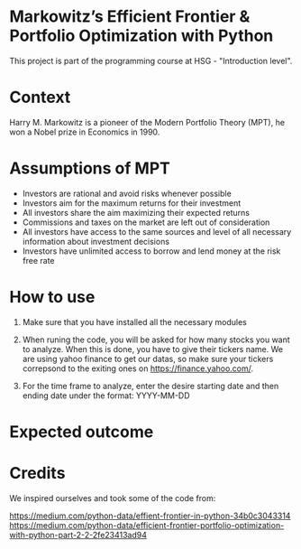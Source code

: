 # Markowitz’s Efficient Frontier & Portfolio Optimization with Python

This project is part of the programming course at HSG - "Introduction level".

# Context
Harry M. Markowitz is a pioneer of the Modern Portfolio Theory (MPT), he won a Nobel prize in Economics in 1990.

# Assumptions of MPT
- Investors are rational and avoid risks whenever possible
- Investors aim for the maximum returns for their investment
- All investors share the aim maximizing their expected returns
- Commissions and taxes on the market are left out of consideration
- All investors have access to the same sources and level of all necessary information about investment decisions
- Investors have unlimited access to borrow and lend money at the risk free rate


# How to use
1. Make sure that you have installed all the necessary modules

2. When runing the code, you will be asked for how many stocks you want to analyze. When this is done, you have to give their tickers name. We are using yahoo finance to get our datas, so make sure your tickers correpsond to the exiting ones on https://finance.yahoo.com/.

3. For the time frame to analyze, enter the desire starting date and then ending date under the format: YYYY-MM-DD

# Expected outcome



# Credits

We inspired ourselves and took some of the code from:

https://medium.com/python-data/effient-frontier-in-python-34b0c3043314
https://medium.com/python-data/efficient-frontier-portfolio-optimization-with-python-part-2-2-2fe23413ad94

